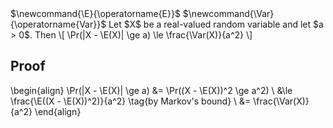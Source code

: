 <span class="invisible">
$\newcommand{\E}{\operatorname{E}}$
$\newcommand{\Var}{\operatorname{Var}}$
</span>
Let $X$ be a real-valued random variable and let $a > 0$. Then
\[ \Pr(|X - \E(X)| \ge a) \le \frac{\Var(X)}{a^2} \]

## Proof

\begin{align}
\Pr(|X - \E(X)| \ge a) &= \Pr((X - \E(X))^2 \ge a^2)
\\ &\le \frac{\E((X - \E(X))^2)}{a^2}  \tag{by Markov's bound}
\\ &= \frac{\Var(X)}{a^2}
\end{align}

